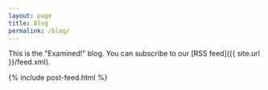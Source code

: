 ```yaml
---
layout: page
title: Blog
permalink: /blog/
---
```


This is the "Examined!" blog. You can subscribe to our [RSS feed]({{ site.url }}/feed.xml). 

{% include post-feed.html %}

